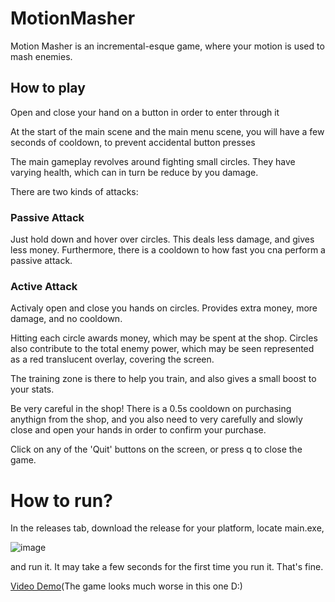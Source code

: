 # MotionMasher
Motion Masher is an incremental-esque game, where your motion is used to mash enemies.

## How to play
Open and close your hand on a button in order to enter through it

At the start of the main scene and the main menu scene, you will have a few seconds of cooldown, to prevent accidental button presses

The main gameplay revolves around fighting small circles. They have varying health, which can in turn be reduce by you damage.

There are two kinds of attacks:

### Passive Attack

Just hold down and hover over circles. This deals less damage, and gives less money. Furthermore, there is a cooldown to how fast you cna perform a passive attack.

### Active Attack

Activaly open and close you hands on circles. Provides extra money, more damage, and no cooldown.

Hitting each circle awards money, which may be spent at the shop.
Circles also contribute to the total enemy power, which may be seen represented as a red translucent overlay, covering the screen.

The training zone is there to help you train, and also gives a small boost to your stats.

Be very careful in the shop! There is a 0.5s cooldown on purchasing anythign from the shop, and you also need to very carefully and slowly close and open your hands in order to confirm your purchase.

Click on any of the 'Quit' buttons on the screen, or press q to close the game.

# How to run?

In the releases tab, download the release for your platform, locate main.exe, 

![image](https://github.com/user-attachments/assets/0f4f41a9-8073-4633-8185-f8f531a5fef7)

and run it. It may take a few seconds for the first time you run it. That's fine.

[Video Demo](https://youtu.be/Cik-xxJVli4)(The game looks much worse in this one D:)
